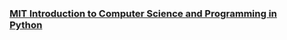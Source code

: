 ### [MIT Introduction to Computer Science and Programming in Python](https://ocw.mit.edu/courses/6-0001-introduction-to-computer-science-and-programming-in-python-fall-2016/)